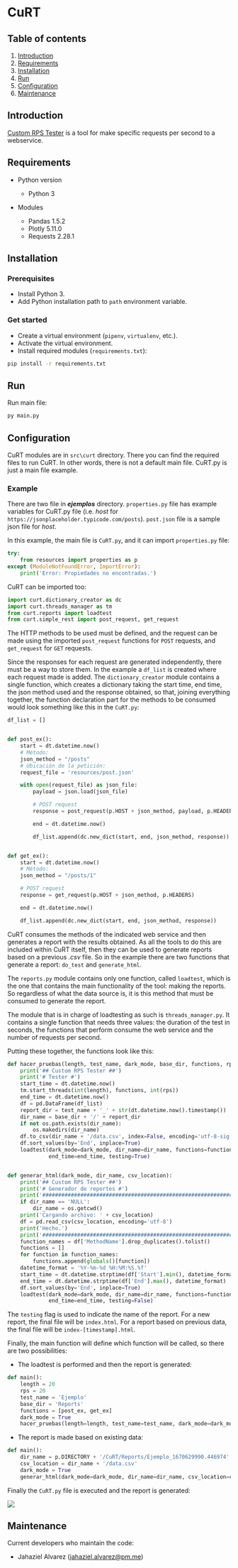 # CuRT
## Table of contents

1. [Introduction](#intro)
2. [Requirements](#req)
3. [Installation](#inst)
3. [Run](#exec)
4. [Configuration](#conf)
5. [Maintenance](#main)

<a name="intro"></a>
## Introduction
[Custom RPS Tester](https://gitlab.com/jahaziel-alvarez/curt) is a tool for make specific requests per second to a webservice.

<a name="req"></a>
## Requirements
- Python version
    - Python 3


- Modules
    - Pandas 1.5.2
    - Plotly 5.11.0
    - Requests 2.28.1

<a name="inst"></a>
## Installation
### Prerequisites
- Install Python 3.
- Add Python installation path to `path` environment variable.

### Get started
- Create a virtual environment (`pipenv`, `virtualenv`, etc.).
- Activate the virtual environment.
- Install required modules (`requirements.txt`):
```bash
pip install -r requirements.txt
```

<a name="exec"></a>
## Run
Run main file:
```bash
py main.py
```

<a name="conf"></a>
## Configuration
CuRT modules are in `src\curt` directory. There you can find the required files to run CuRT. In other words, there is not a default main file. CuRT.py is just a main file example.

### Example
There are two file in ***ejemplos*** directory. `properties.py` file has example variables for CuRT.py file (i.e. *host* for `https://jsonplaceholder.typicode.com/posts`). `post.json` file is a sample json file for *host*.

In this example, the main file is `CuRT.py`, and it can import `properties.py` file:
```python
try:
    from resources import properties as p
except (ModuleNotFoundError, ImportError):
    print('Error: Propiedades no encontradas.')
```

CuRT can be imported too:

```python
import curt.dictionary_creator as dc
import curt.threads_manager as tm
from curt.reports import loadtest
from curt.simple_rest import post_request, get_request
```

The HTTP methods to be used must be defined, and the request can be made using the imported `post_request` functions for `POST` requests, and `get_request` for `GET` requests.

Since the responses for each request are generated independently, there must be a way to store them. In the example a `df_list` is created where each request made is added. The `dictionary_creator` module contains a single function, which creates a dictionary taking the start time, end time, the json method used and the response obtained, so that, joining everything together, the function declaration part for the methods to be consumed would look something like this in the `CuRT.py`:

```python
df_list = []


def post_ex():
    start = dt.datetime.now()
    # Método:
    json_method = "/posts"
    # Ubicación de la petición:
    request_file = 'resources/post.json'

    with open(request_file) as json_file:
        payload = json.load(json_file)

        # POST request
        response = post_request(p.HOST + json_method, payload, p.HEADERS)

        end = dt.datetime.now()

        df_list.append(dc.new_dict(start, end, json_method, response))


def get_ex():
    start = dt.datetime.now()
    # Método:
    json_method = "/posts/1"

    # POST request
    response = get_request(p.HOST + json_method, p.HEADERS)

    end = dt.datetime.now()

    df_list.append(dc.new_dict(start, end, json_method, response))
```

CuRT consumes the methods of the indicated web service and then generates a report with the results obtained. As all the tools to do this are included within CuRT itself, then they can be used to generate reports based on a previous *.csv* file. So in the example there are two functions that generate a report: `do_test` and `generate_html`.

The `reports.py` module contains only one function, called `loadtest`, which is the one that contains the main functionality of the tool: making the reports. So regardless of what the data source is, it is this method that must be consumed to generate the report.

The module that is in charge of loadtesting as such is `threads_manager.py`. It contains a single function that needs three values: the duration of the test in seconds, the functions that perform consume the web service and the number of requests per second.

Putting these together, the functions look like this:

```python
def hacer_pruebas(length, test_name, dark_mode, base_dir, functions, rps):
    print('## Custom RPS Tester ##')
    print('# Tester #')
    start_time = dt.datetime.now()
    tm.start_threads(int(length), functions, int(rps))
    end_time = dt.datetime.now()
    df = pd.DataFrame(df_list)
    report_dir = test_name + '_' + str(dt.datetime.now().timestamp())
    dir_name = base_dir + '/' + report_dir
    if not os.path.exists(dir_name):
        os.makedirs(dir_name)
    df.to_csv(dir_name + '/data.csv', index=False, encoding='utf-8-sig')
    df.sort_values(by='End', inplace=True)
    loadtest(dark_mode=dark_mode, dir_name=dir_name, functions=functions, df=df, start_time=start_time,
             end_time=end_time, testing=True)


def generar_html(dark_mode, dir_name, csv_location):
    print('## Custom RPS Tester ##')
    print('# Generador de reportes #')
    print('##########################################################################')
    if dir_name == 'NULL':
        dir_name = os.getcwd()
    print('Cargando archivo: ' + csv_location)
    df = pd.read_csv(csv_location, encoding='utf-8')
    print('Hecho.')
    print('##########################################################################')
    function_names = df['MethodName'].drop_duplicates().tolist()
    functions = []
    for function in function_names:
        functions.append(globals()[function])
    datetime_format = '%Y-%m-%d %H:%M:%S.%f'
    start_time = dt.datetime.strptime(df['Start'].min(), datetime_format)
    end_time = dt.datetime.strptime(df['End'].max(), datetime_format)
    df.sort_values(by='End', inplace=True)
    loadtest(dark_mode=dark_mode, dir_name=dir_name, functions=functions, df=df, start_time=start_time,
             end_time=end_time, testing=False)
```

The `testing` flag is used to indicate the name of the report. For a new report, the final file will be `index.html`. For a report based on previous data, the final file will be `index-[timestamp].html`.

Finally, the main function will define which function will be called, so there are two possibilities:
- The loadtest is performed and then the report is generated:
```python
def main():
    length = 20
    rps = 20
    test_name = 'Ejemplo'
    base_dir = 'Reports'
    functions = [post_ex, get_ex]
    dark_mode = True
    hacer_pruebas(length=length, test_name=test_name, dark_mode=dark_mode, base_dir=base_dir, functions=functions, rps=rps)
```


- The report is made based on existing data:
```python
def main():
    dir_name = p.DIRECTORY + '/CuRT/Reports/Ejemplo_1670629990.446974'
    csv_location = dir_name + '/data.csv'
    dark_mode = True
    generar_html(dark_mode=dark_mode, dir_name=dir_name, csv_location=csv_location)
```


Finally the `CuRT.py` file is executed and the report is generated:

![](https://i.imgur.com/64xV9ny.png)

<a name="main"></a>
## Maintenance
Current developers who maintain the code:
- Jahaziel Alvarez (<a href = "mailto: jahaziel.alvarez@pm.me">jahaziel.alvarez@pm.me</a>)